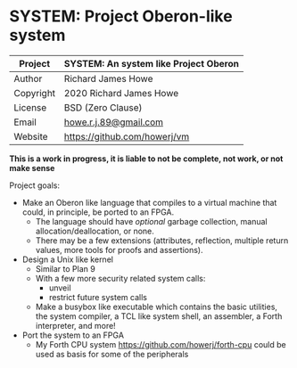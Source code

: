 # SYSTEM: Project Oberon-like system

| Project   | SYSTEM: An system like Project Oberon      |
| --------- | ------------------------------------------ |
| Author    | Richard James Howe                         |
| Copyright | 2020 Richard James Howe                    |
| License   | BSD (Zero Clause)                          |
| Email     | howe.r.j.89@gmail.com                      |
| Website   | <https://github.com/howerj/vm>             |


**This is a work in progress, it is liable to not be complete, not work, or not
make sense**

Project goals:
* Make an Oberon like language that compiles to a virtual machine that could,
  in principle, be ported to an FPGA.
  - The language should have *optional* garbage collection, manual
    allocation/deallocation, or none.
  - There may be a few extensions (attributes, reflection, multiple return
  values, more tools for proofs and assertions).
* Design a Unix like kernel
  - Similar to Plan 9
  - With a few more security related system calls:
    - unveil
    - restrict future system calls
  - Make a busybox like executable which contains the basic utilities, the
  system compiler, a TCL like system shell, an assembler, a Forth interpreter,
  and more!
* Port the system to an FPGA
  - My Forth CPU system <https://github.com/howerj/forth-cpu> could be used as
    basis for some of the peripherals

